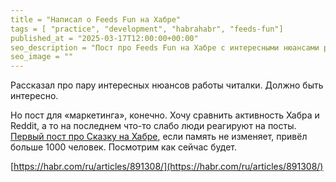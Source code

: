 ```yaml
---
title = "Написал о Feeds Fun на Хабре"
tags = [ "practice", "development", "habrahabr", "feeds-fun"]
published_at = "2025-03-17T12:00:00+00:00"
seo_description = "Пост про Feeds Fun на Хабре с интересными нюансами работы читалки новостей."
seo_image = ""
---
```


Рассказал про пару интересных нюансов работы читалки. Должно быть интересно.

Но пост для «маркетинга», конечно. Хочу сравнить активность Хабра и Reddit, а то на последнем что-то слабо люди реагируют на посты. [Первый пост про Сказку на Хабре](https://habr.com/ru/articles/214847/), если память не изменяет, привёл больше 1000 человек. Посмотрим как сейчас будет.

[https://habr.com/ru/articles/891308/](https://habr.com/ru/articles/891308/)
